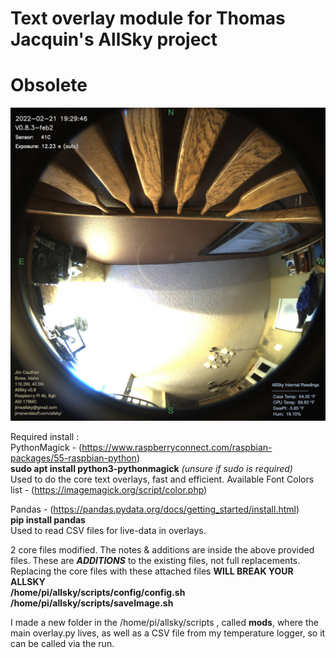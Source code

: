 # Text overlay module for Thomas Jacquin's AllSky project
# Obsolete
![Overlay Image](https://github.com/jcauthen78/as_overlay/blob/1567cadf570bfb3f25462e8793f0786d50d8faea/allSky_overlay.jpg)

Required install : <br>
PythonMagick - (https://www.raspberryconnect.com/raspbian-packages/55-raspbian-python)<br>
**sudo apt install python3-pythonmagick** _(unsure if sudo is required)_<br>
Used to do the core text overlays, fast and efficient. Available Font Colors list - (https://imagemagick.org/script/color.php)

Pandas - (https://pandas.pydata.org/docs/getting_started/install.html)<br>
**pip install pandas**<br>
Used to read CSV files for live-data in overlays.<br>

    
2 core files modified. The notes & additions are inside the above provided files. These are _**ADDITIONS**_ to the existing files, not full replacements. Replacing the core files with these attached files **WILL BREAK YOUR ALLSKY** <br>
**/home/pi/allsky/scripts/config/config.sh<br>
/home/pi/allsky/scripts/saveImage.sh<br>**

I made a new folder in the /home/pi/allsky/scripts , called **mods**, where the main overlay.py lives, as well as a CSV file from my temperature logger, so it can be called via the run. 
